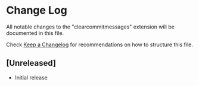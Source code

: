 # Change Log

All notable changes to the "clearcommitmessages" extension will be documented in this file.

Check [Keep a Changelog](http://keepachangelog.com/) for recommendations on how to structure this file.

## [Unreleased]

- Initial release